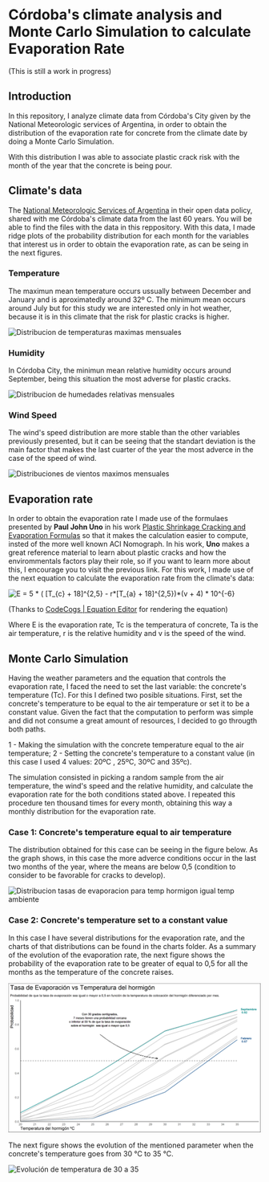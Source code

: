 # Córdoba's climate analysis and Monte Carlo Simulation to calculate Evaporation Rate

(This is still a work in progress)

## Introduction

In this repository, I analyze climate data from Córdoba's City given by the National Meteorologic services of Argentina, in order to obtain the distribution of the evaporation rate for concrete from the climate date by doing a Monte Carlo Simulation.

With this distribution I was able to associate plastic crack risk with the month of the year that the concrete is being pour.

## Climate's data

The [National Meteorologic Services of Argentina](https://www.smn.gob.ar/) in their open data policy, shared with me Córdoba's climate data from the last 60 years. You will be able to find the files with the data in this reppository. With this data, I made ridge plots of the probability distribution for each month for the variables that interest us in order to obtain the evaporation rate, as can be seing in the next figures.

### Temperature

The maximun mean temperature occurs ussually between December and January and is aproximatedly around 32º C. The minimum mean occurs around July but for this study we are interested only in hot weather, because it is in this climate that the risk for plastic cracks is higher.

![Distribucion de temperaturas maximas mensuales](https://user-images.githubusercontent.com/61053776/154969792-a4e70fa0-8195-4128-a7e5-42413a2c860b.png)

### Humidity

In Córdoba City, the minimun mean relative humidity occurs around September, being this situation the most adverse for plastic cracks.

![Distribucion de humedades relativas mensuales](https://user-images.githubusercontent.com/61053776/154969837-c7070654-0609-497a-904b-412141ca5b29.png)

### Wind Speed

The wind's speed distribution are more stable than the other variables previously presented, but it can be seeing that the standart deviation is the main factor that makes the last cuarter of the year the most adverce in the case of the speed of wind.

![Distribuciones de vientos maximos mensuales](https://user-images.githubusercontent.com/61053776/154969866-13de96a0-3b49-4ffa-8f97-3c90b23364dd.png)


## Evaporation rate

In order to obtain the evaporation rate I made use of the formulaes presented by **Paul John Uno** in his work [Plastic Shrinkage Cracking and Evaporation Formulas](https://www.researchgate.net/publication/260209439_Plastic_Shrinkage_Cracking_and_Evaporation_Formulas) so that it makes the calculation easier to compute, insted of the more well known ACI Nomograph. In his work, **Uno** makes a great reference material to learn about plastic cracks and how the envirommentals factors play their role, so if you want to learn more about this, I encourage you to visit the previous link.
For this work, I made use of the next equation to calculate the evaporation rate from the climate's data:

<img src="https://latex.codecogs.com/svg.image?E&space;=&space;5&space;*&space;(&space;[T_{c}&space;&plus;&space;18]^{2,5}&space;-&space;r*[T_{a}&space;&plus;&space;18]^{2,5})*(v&space;&plus;&space;4)&space;*&space;10^{-6}" title="E = 5 * ( [T_{c} + 18]^{2,5} - r*[T_{a} + 18]^{2,5})*(v + 4) * 10^{-6}" />

(Thanks to [CodeCogs | Equation Editor](https://editor.codecogs.com/) for rendering the equation)

Where E is the evaporation rate, Tc is the temperatura of concrete, Ta is the air temperature, r is the relative humidity and v is the speed of the wind.

## Monte Carlo Simulation

Having the weather parameters and the equation that controls the evaporation rate, I faced the need to set the last variable: the concrete's temperature (Tc).
For this I defined two posible situations. First, set the concrete's temperature to be equal to the air temperature or set it to be a constant value. Given the fact that the computation to perform was simple and did not consume a great amount of resources, I decided to go througth both paths.

1 - Making the simulation with the concrete temperature equal to the air temperature;
2 - Setting the concrete's temperature to a constant value (in this case I used 4 values: 20ºC , 25ºC, 30ºC and 35ºc).

The simulation consisted in picking a random sample from the air temperature, the wind's speed and the relative humidity, and calculate the evaporation rate for the both conditions stated above. I repeated this procedure ten thousand times for every month, obtaining this way a monthly distribution for the evaporation rate.

### Case 1: Concrete's temperature equal to air temperature

The distribution obtained for this case can be seeing in the figure below. As the graph shows, in this case the more adverce conditions occur in the last two months of the year, where the means are below 0,5 (condition to consider to be favorable for cracks to develop).

![Distribucion tasas de evaporacion para temp hormigon igual temp ambiente](https://user-images.githubusercontent.com/61053776/155150150-cf567672-860f-47f5-a907-49796f0232df.png)

### Case 2: Concrete's temperature set to a constant value

In this case I have several distributions for the evaporation rate, and the charts of that distributions can be found in the charts folder. As a summary of the evolution of the evaporation rate, the next figure shows the probability of the evaporation rate to be greater of equal to 0,5 for all the months as the temperature of the concrete raises.

![Evolución de las tasas de evaporación](https://github.com/mbbau/Cordoba-s-climate-analysis-and-Monte-Carlo-Simulation-to-calculate-Evaporation-Rate/blob/main/Charts/Evoluci%C3%B3n%20de%20las%20tasas%20de%20evaporaci%C3%B3n%20seg%C3%BAn%20la%20temperatura%20del%20hormig%C3%B3n.png?raw=true)

The next figure shows the evolution of the mentioned parameter when the concrete's temperature goes from 30 °C to 35 °C.

![Evolución de temperatura de 30 a 35](https://github.com/mbbau/Cordoba-s-climate-analysis-and-Monte-Carlo-Simulation-to-calculate-Evaporation-Rate/blob/main/Charts/Tasas%20de%20evaporaci%C3%B3n.png?raw=true)
